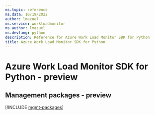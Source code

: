 ```yaml
---
ms.topic: reference
ms.data: 10/19/2022
author: lmazuel
ms.service: workloadmonitor
ms.author: lmazuel
ms.devlang: python
description: Reference for Azure Work Load Monitor SDK for Python
title: Azure Work Load Monitor SDK for Python
---
```

# Azure Work Load Monitor SDK for Python - preview

## Management packages - preview
[!INCLUDE [mgmt-packages](work-load-monitor-mgmt-index.md)]